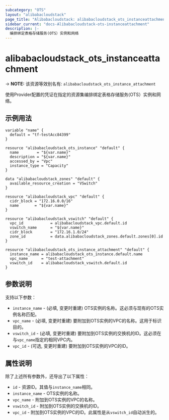 ```yaml
---
subcategory: "OTS"
layout: "alibabacloudstack"
page_title: "Alibabacloudstack: alibabacloudstack_ots_instanceattachment"
sidebar_current: "docs-Alibabacloudstack-ots-instanceattachment"
description: |- 
  编排绑定表格存储服务(OTS）实例和网络
---
```


# alibabacloudstack_ots_instanceattachment
-> **NOTE:** 该资源等效别名有: `alibabacloudstack_ots_instance_attachment`

使用Provider配置的凭证在指定的资源集编排绑定表格存储服务(OTS）实例和网络。

## 示例用法

```hcl
variable "name" {
  default = "tf-testAcc84399"
}

resource "alibabacloudstack_ots_instance" "default" {
  name        = "${var.name}"
  description = "${var.name}"
  accessed_by = "Vpc"
  instance_type = "Capacity"
}

data "alibabacloudstack_zones" "default" {
  available_resource_creation = "VSwitch"
}

resource "alibabacloudstack_vpc" "default" {
  cidr_block = "172.16.0.0/16"
  name       = "${var.name}"
}

resource "alibabacloudstack_vswitch" "default" {
  vpc_id            = alibabacloudstack_vpc.default.id
  vswitch_name      = "${var.name}"
  cidr_block        = "172.16.1.0/24"
  zone_id           = data.alibabacloudstack_zones.default.zones[0].id
}

resource "alibabacloudstack_ots_instance_attachment" "default" {
  instance_name = alibabacloudstack_ots_instance.default.name
  vpc_name      = "test-attachment"
  vswitch_id    = alibabacloudstack_vswitch.default.id
}
```

## 参数说明

支持以下参数：
* `instance_name` - (必填, 变更时重建) OTS实例的名称。这必须与现有的OTS实例名称匹配。
* `vpc_name` - (必填, 变更时重建) 要附加到OTS实例的VPC的名称。这用于标识目的。
* `vswitch_id` - (必填, 变更时重建) 要附加到OTS实例的交换机的ID。这必须在与`vpc_name`指定的相同VPC内。
* `vpc_id` - (可选, 变更时重建) 要附加到OTS实例的VPC的ID。

## 属性说明

除了上述所有参数外，还导出了以下属性：
* `id` - 资源ID。其值与`instance_name`相同。
* `instance_name` - OTS实例的名称。
* `vpc_name` - 附加到OTS实例的VPC的名称。
* `vswitch_id` - 附加到OTS实例的交换机的ID。
* `vpc_id` - 附加到OTS实例的VPC的ID。此属性是从`vswitch_id`自动派生的。